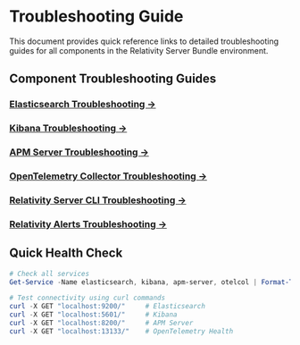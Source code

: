 # Troubleshooting Guide

This document provides quick reference links to detailed troubleshooting guides for all components in the Relativity Server Bundle environment.

## Component Troubleshooting Guides

### [Elasticsearch Troubleshooting →](troubleshooting/elasticsearch.md)

### [Kibana Troubleshooting →](troubleshooting/kibana.md)

### [APM Server Troubleshooting →](troubleshooting/apm-server.md)

### [OpenTelemetry Collector Troubleshooting →](troubleshooting/otel-collector.md)

### [Relativity Server CLI Troubleshooting →](troubleshooting/relativity-server-cli.md)

### [Relativity Alerts Troubleshooting →](troubleshooting/relativity_alerts_troubleshooting.md)

## Quick Health Check

```powershell
# Check all services
Get-Service -Name elasticsearch, kibana, apm-server, otelcol | Format-Table -AutoSize

# Test connectivity using curl commands
curl -X GET "localhost:9200/"     # Elasticsearch
curl -X GET "localhost:5601/"     # Kibana  
curl -X GET "localhost:8200/"     # APM Server
curl -X GET "localhost:13133/"    # OpenTelemetry Health
```
